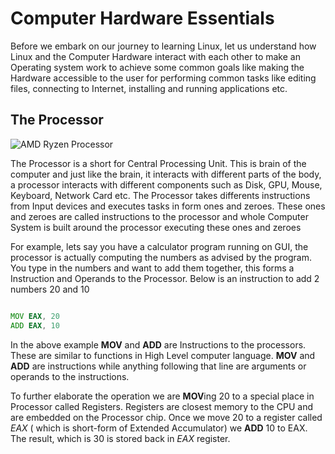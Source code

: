 # Computer Hardware Essentials

Before we embark on our journey to learning Linux, let us understand how Linux and the Computer Hardware interact with each other to make an Operating system work to achieve some common goals like making the Hardware accessible to the user for performing common tasks like editing files, connecting to Internet, installing and running applications etc.


## The Processor

![AMD Ryzen Processor](https://i.imgur.com/bpVR81f.jpg)


The Processor is a short for Central Processing Unit. This is brain of the computer and just like the brain, it interacts with different parts of the body, a processor interacts with different components such  as Disk, GPU, Mouse, Keyboard, Network Card etc. The Processor takes differents instructions from Input devices and executes tasks in form ones and zeroes. These ones and zeroes are called instructions to the processor and whole Computer System is built around the processor executing these ones and zeroes


For example, lets say you have a calculator program running on GUI, the processor is actually computing the numbers as advised by the program. You type in the numbers and want to add them together, this forms a Instruction and Operands to the Processor. Below is an instruction to add 2 numbers 20 and 10

```asm

MOV EAX, 20
ADD EAX, 10

```

In the above example **MOV** and **ADD** are Instructions to the processors. These are similar to functions in High Level computer language. **MOV** and **ADD** are instructions while anything following that line are arguments or operands to the instructions.

To further elaborate the operation we are **MOV**ing 20 to a special place in Processor called Registers. Registers are closest memory to the CPU and are embedded on the Processor chip. Once we move 20 to a register called *EAX* ( which is short-form of Extended Accumulator) we **ADD** 10 to EAX. The result, which is 30 is stored back in *EAX* register.